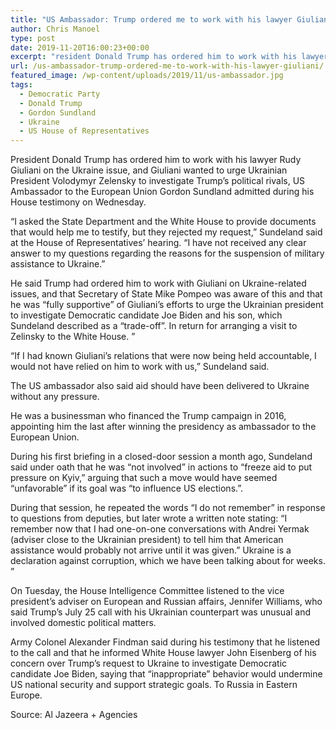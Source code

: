 ```yaml
---
title: "US Ambassador: Trump ordered me to work with his lawyer Giuliani"
author: Chris Manoel
type: post
date: 2019-11-20T16:00:23+00:00
excerpt: "resident Donald Trump has ordered him to work with his lawyer Rudy Giuliani on the Ukraine issue, and Giuliani wanted to urge Ukrainian President Volodymyr Zelensky to investigate Trump's political rivals"
url: /us-ambassador-trump-ordered-me-to-work-with-his-lawyer-giuliani/
featured_image: /wp-content/uploads/2019/11/us-ambassador.jpg
tags:
  - Democratic Party
  - Donald Trump
  - Gordon Sundland
  - Ukraine
  - US House of Representatives
---
```


President Donald Trump has ordered him to work with his lawyer Rudy Giuliani on the Ukraine issue, and Giuliani wanted to urge Ukrainian President Volodymyr Zelensky to investigate Trump&#8217;s political rivals, US Ambassador to the European Union Gordon Sundland admitted during his House testimony on Wednesday.

&#8220;I asked the State Department and the White House to provide documents that would help me to testify, but they rejected my request,&#8221; Sundeland said at the House of Representatives&#8217; hearing. &#8220;I have not received any clear answer to my questions regarding the reasons for the suspension of military assistance to Ukraine.&#8221;

He said Trump had ordered him to work with Giuliani on Ukraine-related issues, and that Secretary of State Mike Pompeo was aware of this and that he was &#8220;fully supportive&#8221; of Giuliani&#8217;s efforts to urge the Ukrainian president to investigate Democratic candidate Joe Biden and his son, which Sundeland described as a &#8220;trade-off&#8221;. In return for arranging a visit to Zelinsky to the White House. &#8221;

&#8220;If I had known Giuliani&#8217;s relations that were now being held accountable, I would not have relied on him to work with us,&#8221; Sundeland said.

The US ambassador also said aid should have been delivered to Ukraine without any pressure.

He was a businessman who financed the Trump campaign in 2016, appointing him the last after winning the presidency as ambassador to the European Union.

During his first briefing in a closed-door session a month ago, Sundeland said under oath that he was &#8220;not involved&#8221; in actions to &#8220;freeze aid to put pressure on Kyiv,&#8221; arguing that such a move would have seemed &#8220;unfavorable&#8221; if its goal was &#8220;to influence US elections.&#8221;.

During that session, he repeated the words &#8220;I do not remember&#8221; in response to questions from deputies, but later wrote a written note stating: &#8220;I remember now that I had one-on-one conversations with Andrei Yermak (adviser close to the Ukrainian president) to tell him that American assistance would probably not arrive until it was given.&#8221; Ukraine is a declaration against corruption, which we have been talking about for weeks. &#8221;

On Tuesday, the House Intelligence Committee listened to the vice president&#8217;s adviser on European and Russian affairs, Jennifer Williams, who said Trump&#8217;s July 25 call with his Ukrainian counterpart was unusual and involved domestic political matters.

Army Colonel Alexander Findman said during his testimony that he listened to the call and that he informed White House lawyer John Eisenberg of his concern over Trump&#8217;s request to Ukraine to investigate Democratic candidate Joe Biden, saying that &#8220;inappropriate&#8221; behavior would undermine US national security and support strategic goals. To Russia in Eastern Europe.

Source: Al Jazeera + Agencies

